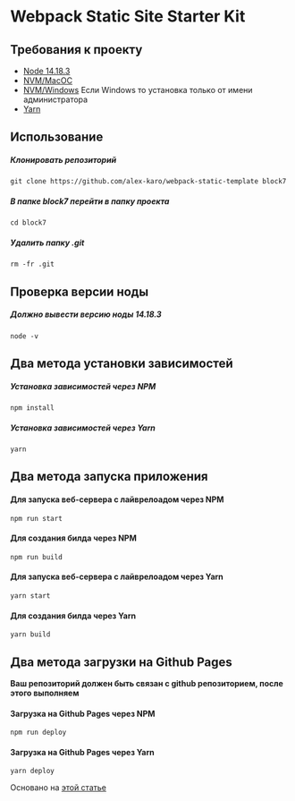 # Webpack Static Site Starter Kit
## Требования к проекту
- [Node 14.18.3](https://nodejs.org/download/release/v14.18.3/)
- [NVM/MacOC](https://tecadmin.net/install-nvm-macos-with-homebrew/)
- [NVM/Windows](https://github.com/coreybutler/nvm-windows/releases) Если Windows то установка только от имени администратора
- [Yarn](https://yarnpkg.com/)

## Использование
##### Клонировать репозиторий
```
git clone https://github.com/alex-karo/webpack-static-template block7
```
##### В папке block7 перейти в папку проекта
```
cd block7
```
##### Удалить папку .git
```
rm -fr .git
```
## Проверка версии ноды
##### Должно вывести версию ноды 14.18.3
```
node -v
```

## Два метода установки зависимостей
##### Установка зависимостей через NPM
```
npm install
```
##### Установка зависимостей через Yarn
```
yarn
```

## Два метода запуска приложения
#### Для запуска веб-сервера с лайврелоадом через NPM
```
npm run start
```
#### Для создания билда через NPM
```
npm run build
```


#### Для запуска веб-сервера с лайврелоадом через Yarn
```
yarn start
```
#### Для создания билда через Yarn
```
yarn build
```

## Два метода загрузки на Github Pages
**Ваш репозиторий должен быть связан с github репозиторием, после этого выполняем**
#### Загрузка на Github Pages через NPM
```
npm run deploy
```
#### Загрузка на Github Pages через Yarn
```
yarn deploy
```

Основано на [этой статье](https://hackernoon.com/lets-start-with-webpack-4-91a0f1dba02e)
